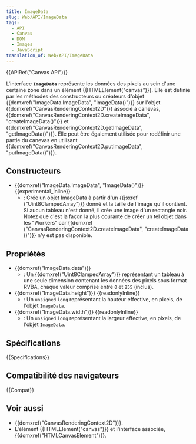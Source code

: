 ```yaml
---
title: ImageData
slug: Web/API/ImageData
tags:
  - API
  - Canvas
  - DOM
  - Images
  - JavaScript
translation_of: Web/API/ImageData
---
```

{{APIRef("Canvas API")}}

L'interface **`ImageData`** représente les données des pixels au sein d'une certaine zone dans un élément {{HTMLElement("canvas")}}. Elle est définie par les méthodes des constructeurs ou créateurs d'objet {{domxref("ImageData.ImageData", "ImageData()")}}  sur l'objet {{domxref("CanvasRenderingContext2D")}} associé à canevas,  {{domxref("CanvasRenderingContext2D.createImageData", "createImageData()")}} et  {{domxref("CanvasRenderingContext2D.getImageData", "getImageData()")}}. Elle peut être également utilisée pour redéfinir une partie du canevas en utilisant {{domxref("CanvasRenderingContext2D.putImageData", "putImageData()")}}.

## Constructeurs

- {{domxref("ImageData.ImageData", "ImageData()")}} {{experimental_inline}}
  - : Crée un objet ImageData à partir d'un {{jsxref ("Uint8ClampedArray")}} donné et la taille de l'image qu'il contient. Si aucun tableau n'est donné, il crée une image d'un rectangle noir. Notez que c'est la façon la plus courante de créer un tel objet dans les "Workers" car {{domxref ("CanvasRenderingContext2D.createImageData", "createImageData ()")}} n'y est pas disponible.

## Propriétés

- {{domxref("ImageData.data")}}
  - : Un {{domxref("Uint8ClampedArray")}} représentant un tableau à une seule dimension contenant les données des pixels sous format RVBA, chaque valeur comprise entre `0` et `255` (inclus).
- {{domxref("ImageData.height")}} {{readonlyInline}}
  - : Un `unsigned` `long` représentant la hauteur effective, en pixels, de l'objet `ImageData`.
- {{domxref("ImageData.width")}} {{readonlyInline}}
  - : Un `unsigned` `long` représentant la largeur effective, en pixels, de l'objet `ImageData`.

## Spécifications

{{Specifications}}

## Compatibilité des navigateurs

{{Compat}}

## Voir aussi

- {{domxref("CanvasRenderingContext2D")}}.
- L'élément {{HTMLElement("canvas")}} et l'interface associée, {{domxref("HTMLCanvasElement")}}.
